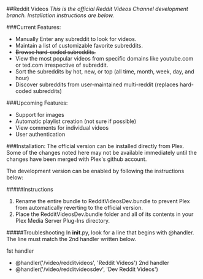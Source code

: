 ##Reddit Videos 
*This is the official Reddit Videos Channel development branch.  Installation instructions are below.*

###Current Features:
* Manually Enter any subreddit to look for videos.
* Maintain a list of customizable favorite subreddits.
* ~~Browse hard-coded subreddits.~~
* View the most popular videos from specific domains like youtube.com or ted.com irrespective of subreddit.
* Sort the subreddits by hot, new, or top (all time, month, week, day, and hour)
* Discover subreddits from user-maintained multi-reddit (replaces hard-coded subreddits)

###Upcoming Features:
* Support for images
* Automatic playlist creation (not sure if possible)
* View comments for individual videos
* User authentication

###Installation:
The official version can be installed directly from Plex.  Some of the changes noted here may not be available immediately until the changes have been merged with Plex's github account.

The development version can be enabled by following the instructions below:

#####Instructions
 1. Rename the entire bundle to RedditVideosDev.bundle to prevent Plex from automatically reverting to the official version.
 2. Place the RedditVideosDev.bundle folder and all of its contents in your Plex Media Server Plug-Ins directory.

#####Troubleshooting
In __init__.py, look for a line that begins with @handler.  The line must match the 2nd handler written below.

1st handler
* @handler('/video/redditvideos', 'Reddit Videos')
2nd handler
* @handler('/video/redditvideosdev', 'Dev Reddit Videos')

